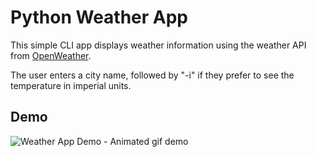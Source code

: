 # Python Weather App
This simple CLI app displays weather information using the weather API from [OpenWeather](https://openweathermap.org/).

The user enters a city name, followed by "-i" if they prefer to see the temperature in imperial units.

## Demo
![Weather App Demo - Animated gif demo](https://media.giphy.com/media/WN291JXDzhMn55XLqP/giphy.gif)
